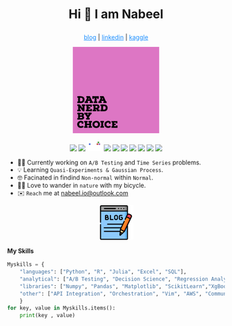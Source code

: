 
<p align="center" style="font-size: 200%;"><b>Hi 👋 I am Nabeel</b></p>
<p align="center">
    <a href="https://nabeel-io.github.io/blog/index.html" style="color:dodgerblue">blog</a> |
    <a href="https://www.linkedin.com/in/nabeel-hasan-bits00/" style="color:dodgerblue">linkedin</a> |
    <a href="https://www.kaggle.com/floopybits" style="color:dodgerblue">kaggle</a> 
</p>

<p align="center"><img src="photo/FloopyBits15.png" width=200>
</p>

<p align="center">
<img  src="https://s3.dualstack.us-east-2.amazonaws.com/pythondotorg-assets/media/community/logos/python-logo-only.png" width=20>
<img
 src="https://www.r-project.org/logo/Rlogo.png" width=25>
<img src="https://raw.githubusercontent.com/JuliaLang/julia-logo-graphics/e621cb9e88ff9e0c9e9cad8847b5986e0c43626d/images/julia-logo-dark.svg" width=35 />
<img src="https://upload.wikimedia.org/wikipedia/commons/3/34/Microsoft_Office_Excel_%282019%E2%80%93present%29.svg" width=25/>
<img
src="https://upload.wikimedia.org/wikipedia/commons/c/cf/New_Power_BI_Logo.svg" width=25>
<img 
src="https://git-scm.com/images/logos/downloads/Git-Logo-1788C.svg" width=45>
<img src="https://cdn.jsdelivr.net/gh/devicons/devicon/icons/postgresql/postgresql-original.svg" width=25/>
<img src="https://cdn.jsdelivr.net/gh/devicons/devicon/icons/mysql/mysql-original.svg" width=25/>
<img
src="https://upload.wikimedia.org/wikipedia/commons/0/05/Scikit_learn_logo_small.svg" width=35>
<img src="https://bashlogo.com/img/logo/svg/full_colored_dark.svg" width=55 />
</p>          


* 👨‍💻 Currently working on `A/B Testing`  and `Time Series` problems.
* 💡 Learning `Quasi-Experiments & Gaussian Process`.
* 🤓 Facinated in findind `Non-normal` within `Normal`.
* 🚴‍♂️ Love to wander in `nature` with my bicycle.
* ✉️ `Reach` me at nabeel.io@outlook.com


<p align="center">
<a href="https://nabeel-io.github.io/blog/index.html"><img src="photo/blog.png" width = 80, hspace=70></a>
</p>


**My Skills**

```python
Myskills = {
    "languages": ["Python", "R", "Julia", "Excel", "SQL"],
    "analytical": ["A/B Testing", "Decision Science", "Regression Analysis", "Time Series", "Basket Analysis"],
    "libraries": ["Numpy", "Pandas", "Matplotlib", "ScikitLearn","XgBoost","Requests", "Flask", "Click", "git"],
    "other": ["API Integration", "Orchestration", "Vim", "AWS", "Communication", "Collaboration".]
    }
for key, value in Myskills.items():
    print(key , value)
```
